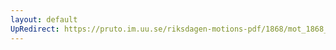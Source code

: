 ```yaml
---
layout: default
UpRedirect: https://pruto.im.uu.se/riksdagen-motions-pdf/1868/mot_1868__ak__50/mot_1868__ak__50-002.pdf
---
```

